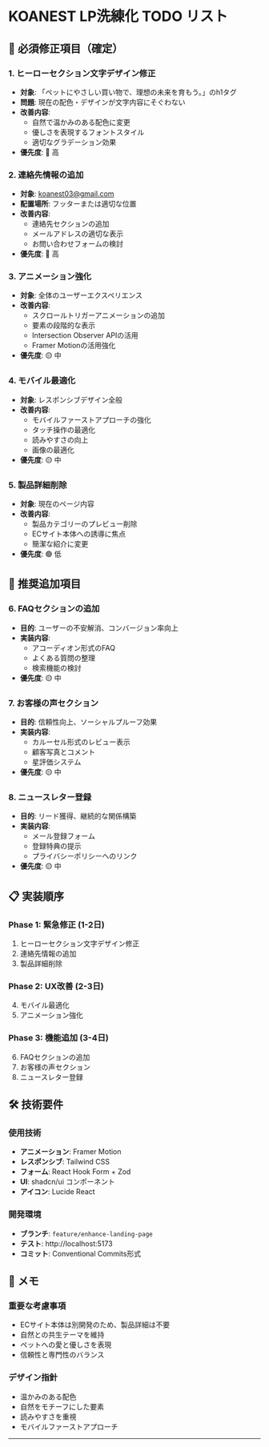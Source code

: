 # KOANEST LP洗練化 TODO リスト

## 🎯 必須修正項目（確定）

### 1. ヒーローセクション文字デザイン修正
- **対象**: 「ペットにやさしい買い物で、理想の未来を育もう。」のh1タグ
- **問題**: 現在の配色・デザインが文字内容にそぐわない
- **改善内容**: 
  - 自然で温かみのある配色に変更
  - 優しさを表現するフォントスタイル
  - 適切なグラデーション効果
- **優先度**: 🔴 高

### 2. 連絡先情報の追加
- **対象**: koanest03@gmail.com
- **配置場所**: フッターまたは適切な位置
- **改善内容**: 
  - 連絡先セクションの追加
  - メールアドレスの適切な表示
  - お問い合わせフォームの検討
- **優先度**: 🔴 高

### 3. アニメーション強化
- **対象**: 全体のユーザーエクスペリエンス
- **改善内容**: 
  - スクロールトリガーアニメーションの追加
  - 要素の段階的な表示
  - Intersection Observer APIの活用
  - Framer Motionの活用強化
- **優先度**: 🟡 中

### 4. モバイル最適化
- **対象**: レスポンシブデザイン全般
- **改善内容**: 
  - モバイルファーストアプローチの強化
  - タッチ操作の最適化
  - 読みやすさの向上
  - 画像の最適化
- **優先度**: 🟡 中

### 5. 製品詳細削除
- **対象**: 現在のページ内容
- **改善内容**: 
  - 製品カテゴリーのプレビュー削除
  - ECサイト本体への誘導に焦点
  - 簡潔な紹介に変更
- **優先度**: 🟢 低

## 🚀 推奨追加項目

### 6. FAQセクションの追加
- **目的**: ユーザーの不安解消、コンバージョン率向上
- **実装内容**: 
  - アコーディオン形式のFAQ
  - よくある質問の整理
  - 検索機能の検討
- **優先度**: 🟡 中

### 7. お客様の声セクション
- **目的**: 信頼性向上、ソーシャルプルーフ効果
- **実装内容**: 
  - カルーセル形式のレビュー表示
  - 顧客写真とコメント
  - 星評価システム
- **優先度**: 🟡 中

### 8. ニュースレター登録
- **目的**: リード獲得、継続的な関係構築
- **実装内容**: 
  - メール登録フォーム
  - 登録特典の提示
  - プライバシーポリシーへのリンク
- **優先度**: 🟡 中

## 📋 実装順序

### Phase 1: 緊急修正 (1-2日)
1. ヒーローセクション文字デザイン修正
2. 連絡先情報の追加
3. 製品詳細削除

### Phase 2: UX改善 (2-3日)
4. モバイル最適化
5. アニメーション強化

### Phase 3: 機能追加 (3-4日)
6. FAQセクションの追加
7. お客様の声セクション
8. ニュースレター登録

## 🛠️ 技術要件

### 使用技術
- **アニメーション**: Framer Motion
- **レスポンシブ**: Tailwind CSS
- **フォーム**: React Hook Form + Zod
- **UI**: shadcn/ui コンポーネント
- **アイコン**: Lucide React

### 開発環境
- **ブランチ**: `feature/enhance-landing-page`
- **テスト**: http://localhost:5173
- **コミット**: Conventional Commits形式

## 📝 メモ

### 重要な考慮事項
- ECサイト本体は別開発のため、製品詳細は不要
- 自然との共生テーマを維持
- ペットへの愛と優しさを表現
- 信頼性と専門性のバランス

### デザイン指針
- 温かみのある配色
- 自然をモチーフにした要素
- 読みやすさを重視
- モバイルファーストアプローチ

---
